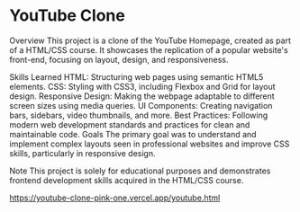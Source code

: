 # YouTube Clone

Overview
This project is a clone of the YouTube Homepage, created as part of a HTML/CSS course. It showcases the replication of a popular website's front-end, focusing on layout, design, and responsiveness.

Skills Learned
HTML: Structuring web pages using semantic HTML5 elements.
CSS: Styling with CSS3, including Flexbox and Grid for layout design.
Responsive Design: Making the webpage adaptable to different screen sizes using media queries.
UI Components: Creating navigation bars, sidebars, video thumbnails, and more.
Best Practices: Following modern web development standards and practices for clean and maintainable code.
Goals
The primary goal was to understand and implement complex layouts seen in professional websites and improve CSS skills, particularly in responsive design.

Note
This project is solely for educational purposes and demonstrates frontend development skills acquired in the HTML/CSS course.

https://youtube-clone-pink-one.vercel.app/youtube.html
